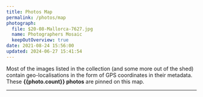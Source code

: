 ```yaml
---
title: Photos Map
permalink: /photos/map
photograph:
  file: $20-08-Mallorca-7627.jpg
  name: Photographers Mosaic
  keepOutOverview: true
date: 2021-08-24 15:56:00
updated: 2024-06-27 15:41:54
---
```


Most of the images listed in the collection (and some more out of the shed) contain geo-localisations in the form of GPS coordinates in their metadata. These **{{photo.count}} photos** are pinned on this map.

---
